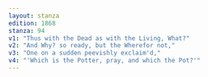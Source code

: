 ```yaml
---
layout: stanza
edition: 1868
stanza: 94
v1: "Thus with the Dead as with the Living, What?"
v2: "And Why? so ready, but the Wherefor not,"
v3: "One on a sudden peevishly exclaim'd,"
v4: "'Which is the Potter, pray, and which the Pot?'"
---
```

